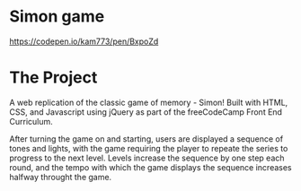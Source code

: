 # Simon game
https://codepen.io/kam773/pen/BxpoZd
# The Project
A web replication of the classic game of memory - Simon! Built with HTML, CSS, and Javascript using jQuery as part of the freeCodeCamp Front End Curriculum.

After turning the game on and starting, users are displayed a sequence of tones and lights, with the game requiring the player to repeate the series to progress to the next level. Levels increase the sequence by one step each round, and the tempo with which the game displays the sequence increases halfway throught the game.
